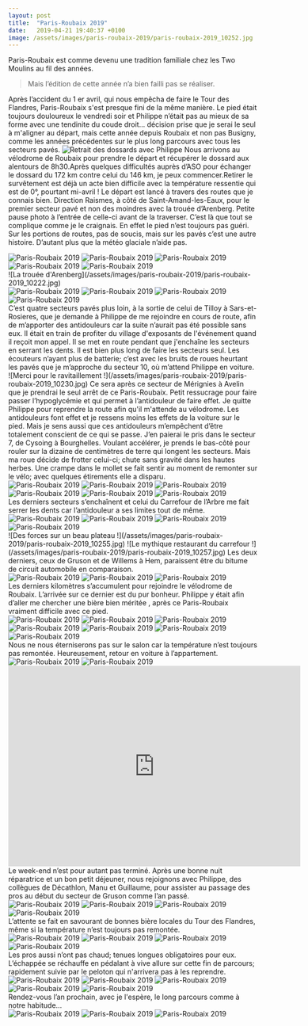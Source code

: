 ```yaml
---
layout: post
title:  "Paris-Roubaix 2019"
date:   2019-04-21 19:40:37 +0100
image: /assets/images/paris-roubaix-2019/paris-roubaix-2019_10252.jpg
---
```

Paris-Roubaix est comme devenu une tradition familiale chez les Two Moulins au fil des années.
> Mais l’édition de cette année n’a bien failli pas se réaliser.

Après l’accident du 1 er avril, qui nous empêcha de faire le Tour des Flandres, Paris-Roubaix s'est presque fini de la même manière.
Le pied était toujours douloureux le vendredi soir et Philippe n’était pas au mieux de sa forme avec une tendinite du coude droit... décision prise que je serai le seul à m'aligner au départ, mais cette année depuis Roubaix et non pas Busigny, comme les années précédentes sur le plus long parcours avec tous les secteurs pavés.
![Retrait des dossards avec Philippe](/assets/images/paris-roubaix-2019/paris-roubaix-2019_10220.jpg)
Nous arrivons au vélodrome de Roubaix pour prendre le départ et récupérer le dossard aux alentours de 8h30.Après quelques difficultés auprès d’ASO pour échanger le dossard du 172 km contre celui du 146 km, je peux commencer.Retirer le survêtement est déjà un acte bien difficile avec la température ressentie qui est de 0°, pourtant mi-avril !
Le départ est lancé à travers des routes que je connais bien. Direction Raismes, à côté de Saint-Amand-les-Eaux, pour le premier secteur pavé et non des moindres avec la trouée d’Arenberg.
Petite pause photo à l’entrée de celle-ci avant de la traverser. C’est là que tout se complique comme je le craignais. En effet le pied n’est toujours pas guéri. Sur les portions de routes, pas de soucis, mais sur les pavés c’est une autre histoire. D’autant plus que la météo glaciale n’aide pas.
<div class="gallery-box">
  <div class="gallery">
<img src="/assets/images/paris-roubaix-2019/paris-roubaix-2019_10221.jpg" title="Les choses sérieuses commencent" alt="Paris-Roubaix 2019" >
<img src="/assets/images/paris-roubaix-2019/paris-roubaix-2019_10222.jpg" title="La trouée d'Arenberg" alt="Paris-Roubaix 2019" >
<img src="/assets/images/paris-roubaix-2019/paris-roubaix-2019_10223.jpg" title="On sert les dents !" alt="Paris-Roubaix 2019" >
<img src="/assets/images/paris-roubaix-2019/paris-roubaix-2019_10224.jpg" title="" alt="Paris-Roubaix 2019" >
<img src="/assets/images/paris-roubaix-2019/paris-roubaix-2019_10225.jpg" title="" alt="Paris-Roubaix 2019" >
</div>
</div>
![La trouée d'Arenberg](/assets/images/paris-roubaix-2019/paris-roubaix-2019_10222.jpg)
<div class="gallery-box">
  <div class="gallery">
<img src="/assets/images/paris-roubaix-2019/paris-roubaix-2019_10226.jpg" title="" alt="Paris-Roubaix 2019" >
<img src="/assets/images/paris-roubaix-2019/paris-roubaix-2019_10227.jpg" title="" alt="Paris-Roubaix 2019" >
<img src="/assets/images/paris-roubaix-2019/paris-roubaix-2019_10228.jpg" title="Pont Gibus embouteillé" alt="Paris-Roubaix 2019" >
<img src="/assets/images/paris-roubaix-2019/paris-roubaix-2019_10229.jpg" title="" alt="Paris-Roubaix 2019" >
</div>
</div>
C’est quatre secteurs pavés plus loin, à la sortie de celui de Tilloy à Sars-et-Rosieres, que je demande à Philippe de me rejoindre en cours de route, afin de m’apporter des antidouleurs car la suite n’aurait pas été possible sans eux.
Il était en train de profiter du village d'exposants de l'événement quand il reçoit mon appel. Il se met en route pendant que j'enchaîne  les secteurs en serrant les dents.
Il est bien plus long de faire les secteurs seul. Les écouteurs n’ayant plus de batterie; c’est avec les bruits de roues heurtant les pavés que je m’approche du secteur 10, où m’attend Philippe en voiture.
![Merci pour le ravitaillement !](/assets/images/paris-roubaix-2019/paris-roubaix-2019_10230.jpg)
Ce sera après ce secteur de Mérignies à Avelin que je prendrai le seul arrêt de ce Paris-Roubaix. Petit ressucrage pour faire passer l’hypoglycémie et qui permet à l’antidouleur de faire effet.
Je quitte Philippe pour reprendre la route afin qu'il m'attende au vélodrome. Les antidouleurs font effet et je ressens moins les effets de la voiture sur le pied. Mais je sens aussi que ces antidouleurs m’empêchent d’être totalement conscient de ce qui se passe.
J’en paierai le pris dans le secteur 7, de Cysoing à Bourghelles. Voulant accélérer, je prends le bas-côté pour rouler sur la dizaine de centimètres de terre qui longent les secteurs. Mais ma roue décide de frotter celui-ci; chute sans gravité dans les hautes herbes.
Une crampe dans le mollet se fait sentir au moment de remonter sur le vélo; avec quelques étirements elle a disparu.
<div class="gallery-box">
  <div class="gallery">
<img src="/assets/images/paris-roubaix-2019/paris-roubaix-2019_10231.jpg" title="On oublie la crampe et on fait tourner les jambes" alt="Paris-Roubaix 2019" >
<img src="/assets/images/paris-roubaix-2019/paris-roubaix-2019_10232.jpg" title="" alt="Paris-Roubaix 2019" >
<img src="/assets/images/paris-roubaix-2019/paris-roubaix-2019_10233.jpg" title="" alt="Paris-Roubaix 2019" >
<img src="/assets/images/paris-roubaix-2019/paris-roubaix-2019_10234.jpg" title="Le fameux Moulin de Vertin" alt="Paris-Roubaix 2019" >
<img src="/assets/images/paris-roubaix-2019/paris-roubaix-2019_10235.jpg" title="" alt="Paris-Roubaix 2019" >
<img src="/assets/images/paris-roubaix-2019/paris-roubaix-2019_10236.jpg" title="" alt="Paris-Roubaix 2019" >
</div>
</div>
Les derniers secteurs s’enchaînent et celui du Carrefour de l’Arbre me fait serrer les dents car l’antidouleur a ses limites tout de même.
<div class="gallery-box">
  <div class="gallery">
<img src="/assets/images/paris-roubaix-2019/paris-roubaix-2019_10238.jpg" title="On sert les dents !" alt="Paris-Roubaix 2019" >
<img src="/assets/images/paris-roubaix-2019/paris-roubaix-2019_10239.jpg" title="" alt="Paris-Roubaix 2019" >
<img src="/assets/images/paris-roubaix-2019/paris-roubaix-2019_10240.jpg" title="" alt="Paris-Roubaix 2019" >
<img src="/assets/images/paris-roubaix-2019/paris-roubaix-2019_10241.jpg" title="" alt="Paris-Roubaix 2019" >
</div>
</div>
![Des forces sur un beau plateau !](/assets/images/paris-roubaix-2019/paris-roubaix-2019_10255.jpg)
![Le mythique restaurant du carrefour !](/assets/images/paris-roubaix-2019/paris-roubaix-2019_10257.jpg)
Les deux derniers, ceux de Gruson et de Willems à Hem, paraissent être du bitume de circuit automobile en comparaison.
<div class="gallery-box">
  <div class="gallery">
<img src="/assets/images/paris-roubaix-2019/paris-roubaix-2019_10242.jpg" title="En avant pour Gruson" alt="Paris-Roubaix 2019" >
<img src="/assets/images/paris-roubaix-2019/paris-roubaix-2019_10243.jpg" title="Ca roule tout seul ici !" alt="Paris-Roubaix 2019" >
<img src="/assets/images/paris-roubaix-2019/paris-roubaix-2019_10244.jpg" title="" alt="Paris-Roubaix 2019" >
</div>
</div>
Les derniers kilomètres s’accumulent pour rejoindre le vélodrome de Roubaix.
L’arrivée sur ce dernier est du pur bonheur. Philippe y était afin d’aller me chercher une bière bien méritée , après ce Paris-Roubaix vraiment difficile avec ce pied.
<div class="gallery-box">
  <div class="gallery">
<img src="/assets/images/paris-roubaix-2019/paris-roubaix-2019_10245.jpg" title="Ambiance inchangée " alt="Paris-Roubaix 2019" >
<img src="/assets/images/paris-roubaix-2019/paris-roubaix-2019_10246.jpg" title="" alt="Paris-Roubaix 2019" >
<img src="/assets/images/paris-roubaix-2019/paris-roubaix-2019_10247.jpg" title="Fatigue ... " alt="Paris-Roubaix 2019" >
<img src="/assets/images/paris-roubaix-2019/paris-roubaix-2019_10248.jpg" title="" alt="Paris-Roubaix 2019" >
<img src="/assets/images/paris-roubaix-2019/paris-roubaix-2019_10250.jpg" title="" alt="Paris-Roubaix 2019" >
<img src="/assets/images/paris-roubaix-2019/paris-roubaix-2019_10251.jpg" title="C'est fini !" alt="Paris-Roubaix 2019" >
<img src="/assets/images/paris-roubaix-2019/paris-roubaix-2019_10252.jpg" title="Plus que 75 m ! " alt="Paris-Roubaix 2019" >
</div>
</div>
Nous ne nous éterniserons pas sur le salon car la température n’est toujours pas remontée. Heureusement, retour en voiture à l’appartement.
<div class="gallery-box">
  <div class="gallery">
<img src="/assets/images/paris-roubaix-2019/paris-roubaix-2019_10253.jpg" title="A l'année prochaine" alt="Paris-Roubaix 2019" >
<img src="/assets/images/paris-roubaix-2019/paris-roubaix-2019_10254.jpg" title="Trouvé !" alt="Paris-Roubaix 2019" >
</div>
</div>

<center><iframe src="https://www.strava.com/activities/2286510493/embed/96e7f741261014c8df800987d898a113041ebc56" width="590" height="405" frameborder="0" scrolling="no"></iframe></center>
Le week-end n’est pour autant pas terminé. Après une bonne nuit réparatrice et un bon petit déjeuner, nous rejoignons avec Philippe, des collègues de Décathlon, Manu et Guillaume, pour assister au passage des pros au début du secteur de Gruson comme l’an passé.

<div class="gallery-box">
  <div class="gallery">
<img src="/assets/images/paris-roubaix-2019/paris-roubaix-2019_10258.jpg" title="" alt="Paris-Roubaix 2019" >
<img src="/assets/images/paris-roubaix-2019/paris-roubaix-2019_10259.jpg" title="Les risques du métier !" alt="Paris-Roubaix 2019" >
<img src="/assets/images/paris-roubaix-2019/paris-roubaix-2019_10260.jpg" title="Bien installés" alt="Paris-Roubaix 2019" >
<img src="/assets/images/paris-roubaix-2019/paris-roubaix-2019_10261.jpg" title="Confortable !" alt="Paris-Roubaix 2019" >
</div>
</div>
L’attente se fait en savourant de bonnes bière locales du Tour des Flandres, même si la température n’est toujours pas remontée.

<div class="gallery-box">
  <div class="gallery">
<img src="/assets/images/paris-roubaix-2019/paris-roubaix-2019_10262.jpg" title="Sep Vanmarcke" alt="Paris-Roubaix 2019" >
<img src="/assets/images/paris-roubaix-2019/paris-roubaix-2019_10263.jpg" title="Nils Politt et Sep Vanmarcke" alt="Paris-Roubaix 2019" >
<img src="/assets/images/paris-roubaix-2019/paris-roubaix-2019_10264.jpg" title="Peter Sagan et Philippe Gilbert" alt="Paris-Roubaix 2019" >
<img src="/assets/images/paris-roubaix-2019/paris-roubaix-2019_10265.jpg" title="Philippe Gilbert et Nils Politt" alt="Paris-Roubaix 2019" >
</div>
</div>
Les pros aussi n’ont pas chaud; tenues longues obligatoires pour eux. L’échappée se réchauffe en pédalant à vive allure sur cette fin de parcours; rapidement suivie par le peloton qui n'arrivera pas à les reprendre.

<div class="gallery-box">
  <div class="gallery">
<img src="/assets/images/paris-roubaix-2019/paris-roubaix-2019_10266.jpg" title="" alt="Paris-Roubaix 2019" >
<img src="/assets/images/paris-roubaix-2019/paris-roubaix-2019_10267.jpg" title="Drapeau connu" alt="Paris-Roubaix 2019" >
<img src="/assets/images/paris-roubaix-2019/paris-roubaix-2019_10268.jpg" title="Je les connais ceux là !" alt="Paris-Roubaix 2019" >
<img src="/assets/images/paris-roubaix-2019/paris-roubaix-2019_10269.jpg" title="" alt="Paris-Roubaix 2019" >
<img src="/assets/images/paris-roubaix-2019/paris-roubaix-2019_10271.jpg" title="Notre ami Greg " alt="Paris-Roubaix 2019" >
</div>
</div>
Rendez-vous l’an prochain, avec je l'espère, le long parcours comme à notre habitude...

<div class="gallery-box">
  <div class="gallery">
<img src="/assets/images/paris-roubaix-2019/paris-roubaix-2019_10272.jpg" title="A l'année prochaine !" alt="Paris-Roubaix 2019" >
<img src="/assets/images/paris-roubaix-2019/paris-roubaix-2019_10273.jpg" title="" alt="Paris-Roubaix 2019" >
<img src="/assets/images/paris-roubaix-2019/paris-roubaix-2019_10274.jpg" title="Vers le retour" alt="Paris-Roubaix 2019" >
</div>
</div>